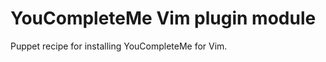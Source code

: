 YouCompleteMe Vim plugin module
===============================

Puppet recipe for installing YouCompleteMe for Vim.
